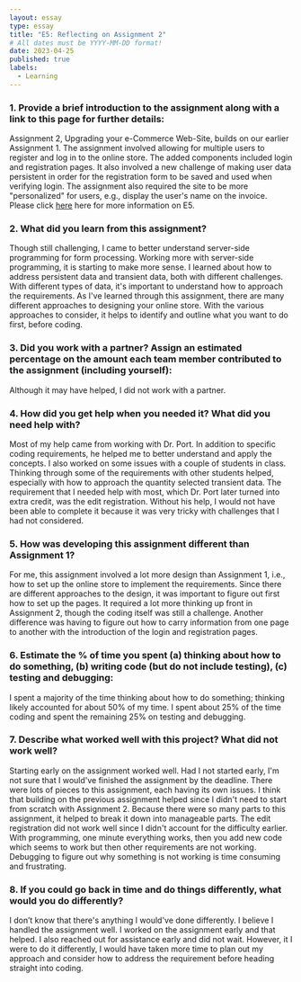 ```yaml
---
layout: essay
type: essay
title: "E5: Reflecting on Assignment 2"
# All dates must be YYYY-MM-DD format!
date: 2023-04-25
published: true
labels:
  - Learning
---
```


### 1.	Provide a brief introduction to the assignment along with a link to this page for further details: <br>
Assignment 2, Upgrading your e-Commerce Web-Site, builds on our earlier Assignment 1. The assignment involved allowing for multiple users to register and log in to the online store. The added components included login and registration pages. It also involved a new challenge of making user data persistent in order for the registration form to be saved and used when verifying login. The assignment also required the site to be more "personalized" for users, e.g., display the user's name on the invoice. Please click [here](https://dport96.github.io/ITM352/morea/150.Assignment2/experience-Assignment2_retrospective.html) here for more information on E5.

### 2.	What did you learn from this assignment? <br>
Though still challenging, I came to better understand server-side programming for form processing. Working more with server-side programming, it is starting to make more sense. I learned about how to address persistent data and transient data, both with different challenges. With different types of data, it's important to understand how to approach the requirements. As I've learned through this assignment, there are many different approaches to designing your online store. With the various approaches to consider, it helps to identify and outline what you want to do first, before coding.
 
### 3.	Did you work with a partner? Assign an estimated percentage on the amount each team member contributed to the assignment (including yourself): <br>
Although it may have helped, I did not work with a partner. 

### 4.	How did you get help when you needed it? What did you need help with? <br>
Most of my help came from working with Dr. Port. In addition to specific coding requirements, he helped me to better understand and apply the concepts. I also worked on some issues with a couple of students in class. Thinking through some of the requirements with other students helped, especially with how to approach the quantity selected transient data. The requirement that I needed help with most, which Dr. Port later turned into extra credit, was the edit registration. Without his help, I would not have been able to complete it because it was very tricky with challenges that I had not considered. 

### 5.	How was developing this assignment different than Assignment 1? <br>
For me, this assignment involved a lot more design than Assignment 1, i.e., how to set up the online store to implement the requirements. Since there are different approaches to the design, it was important to figure out first how to set up the pages. It required a lot more thinking up front in Assignment 2, though the coding itself was still a challenge. Another difference was having to figure out how to carry information from one page to another with the introduction of the login and registration pages. 

### 6.	Estimate the % of time you spent (a) thinking about how to do something, (b) writing code (but do not include testing), (c) testing and debugging: <br>
I spent a majority of the time thinking about how to do something; thinking likely accounted for about 50% of my time. I spent about 25% of the time coding and spent the remaining 25% on testing and debugging. 

### 7.	Describe what worked well with this project? What did not work well? <br>
Starting early on the assignment worked well. Had I not started early, I'm not sure that I would've finished the assignment by the deadline. There were lots of pieces to this assignment, each having its own issues. I think that building on the previous assignment helped since I didn't need to start from scratch with Assignment 2. Because there were so many parts to this assignment, it helped to break it down into manageable parts. The edit registration did not work well since I didn't account for the difficulty earlier. With programming, one minute everything works, then you add new code which seems to work but then other requirements are not working. Debugging to figure out why something is not working is time consuming and frustrating. 

### 8.	If you could go back in time and do things differently, what would you do differently? <br>
I don’t know that there's anything I would've done differently. I believe I handled the assignment well. I worked on the assignment early and that helped. I also reached out for assistance early and did not wait. However, it I were to do it differently, I would have taken more time to plan out my approach and consider  how to address the requirement before heading straight into coding. 
